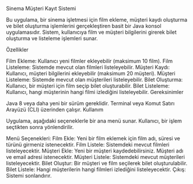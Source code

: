 Sinema Müşteri Kayıt Sistemi

Bu uygulama, bir sinema işletmesi için film ekleme, müşteri kaydı oluşturma ve bilet oluşturma işlemlerini gerçekleştiren basit bir Java konsol uygulamasıdır. Sistem, kullanıcıya film ve müşteri bilgilerini girerek bilet oluşturma ve listeleme işlemleri sunar.

Özellikler

Film Ekleme: Kullanıcı yeni filmler ekleyebilir (maksimum 10 film).
Film Listeleme: Sistemde mevcut olan filmleri listeleyebilir.
Müşteri Kaydı: Kullanıcı, müşteri bilgilerini ekleyebilir (maksimum 20 müşteri).
Müşteri Listeleme: Sistemde mevcut olan müşterileri listeleyebilir.
Bilet Oluşturma: Kullanıcı, bir müşteri için film seçip bilet oluşturabilir.
Bilet Listeleme: Kullanıcı, hangi müşterinin hangi filmi izlediğini listeleyebilir.
Gereksinimler

Java 8 veya daha yeni bir sürüm gereklidir.
Terminal veya Komut Satırı Arayüzü (CLI) üzerinden çalışır.
Kullanım

Uygulama, aşağıdaki seçeneklerle bir ana menü sunar. Kullanıcı, bir işlem seçtikten sonra yönlendirilir.

Menü Seçenekleri:
Film Ekle: Yeni bir film eklemek için film adı, süresi ve türünü girmeniz istenecektir.
Film Listele: Sistemdeki mevcut filmleri listeleyecektir.
Müşteri Ekle: Yeni bir müşteri kaydedebilirsiniz. Müşteri adı ve email adresi istenecektir.
Müşteri Listele: Sistemdeki mevcut müşterileri listeleyecektir.
Bilet Oluştur: Bir müşteri ve film seçilerek bilet oluşturulabilir.
Bilet Listele: Hangi müşterilerin hangi filmleri izlediğini listeleyecektir.
Çıkış: Sistemi sonlandırır.
